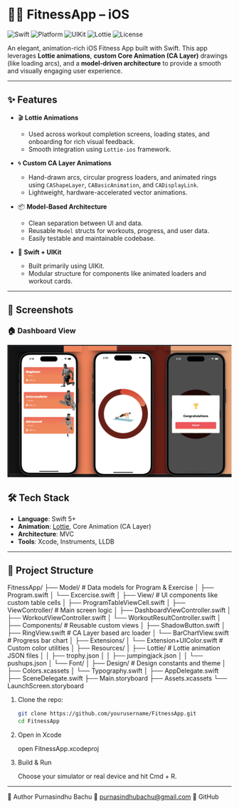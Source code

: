 # 🏋️‍♂️ FitnessApp – iOS

![Swift](https://img.shields.io/badge/Swift-5.0-orange)
![Platform](https://img.shields.io/badge/Platform-iOS-blue)
![UIKit](https://img.shields.io/badge/UIKit-%F0%9F%93%B1-lightgrey)
![Lottie](https://img.shields.io/badge/Lottie-Animation-green)
![License](https://img.shields.io/badge/License-MIT-blue.svg)

An elegant, animation-rich iOS Fitness App built with Swift. This app leverages **Lottie animations**, **custom Core Animation (CA Layer)** drawings (like loading arcs), and a **model-driven architecture** to provide a smooth and visually engaging user experience.

---

## ✨ Features

- 🎬 **Lottie Animations**
  - Used across workout completion screens, loading states, and onboarding for rich visual feedback.
  - Smooth integration using `Lottie-ios` framework.
  
- 🌀 **Custom CA Layer Animations**
  - Hand-drawn arcs, circular progress loaders, and animated rings using `CAShapeLayer`, `CABasicAnimation`, and `CADisplayLink`.
  - Lightweight, hardware-accelerated vector animations.

- 📦 **Model-Based Architecture**
  - Clean separation between UI and data.
  - Reusable `Model` structs for workouts, progress, and user data.
  - Easily testable and maintainable codebase.

- 📱 **Swift + UIKit**
  - Built primarily using UIKit.
  - Modular structure for components like animated loaders and workout cards.

---
## 📸 Screenshots

### 🏠 Dashboard View
![Dashboard](https://github.com/purnasindhuB/FitnessApp/blob/main/Screenshot%202025-07-06%20at%202.27.28%20AM.png?raw=true)


## 🛠️ Tech Stack

- **Language**: Swift 5+
- **Animation**: [Lottie](https://github.com/airbnb/lottie-ios), Core Animation (CA Layer)
- **Architecture**: MVC 
- **Tools**: Xcode, Instruments, LLDB

---

## 📂 Project Structure

FitnessApp/
├── Model/                        # Data models for Program & Exercise
│   ├── Program.swift
│   └── Excercise.swift
│
├── View/                         # UI components like custom table cells
│   ├── ProgramTableViewCell.swift
│
├── ViewController/              # Main screen logic
│   ├── DashboardViewController.swift
│   ├── WorkoutViewController.swift
│   └── WorkoutResultController.swift
│
├── Components/                  # Reusable custom views
│   ├── ShadowButton.swift
│   ├── RingView.swift           # CA Layer based arc loader
│   └── BarChartView.swift       # Progress bar chart
│
├── Extensions/
│   └── Extension+UIColor.swift  # Custom color utilities
│
├── Resources/
│   ├── Lottie/                  # Lottie animation JSON files
│   │   ├── trophy.json
│   │   ├── jumpingjack.json
│   │   └── pushups.json
│   └── Font/
│
├── Design/                      # Design constants and theme
│   ├── Colors.xcassets
│   └── Typography.swift
│
├── AppDelegate.swift
├── SceneDelegate.swift
├── Main.storyboard
├── Assets.xcassets
└── LaunchScreen.storyboard

1. Clone the repo:
   ```bash
   git clone https://github.com/yourusername/FitnessApp.git
   cd FitnessApp
2. Open in Xcode
   
     open FitnessApp.xcodeproj
3. Build & Run
   
   Choose your simulator or real device and hit Cmd + R.


---
   👤 Author
Purnasindhu Bachu
📧 purnasindhubachu@gmail.com
🔗 GitHub

